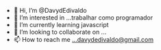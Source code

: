 - 👋 Hi, I’m @DavydEdivaldo
- 👀 I’m interested in ...trabalhar como programador
- 🌱 I’m currently learning javascript
- 💞️ I’m looking to collaborate on ...
- 📫 How to reach me ...davydedivaldo@gmail.com

<!---
DavydEdivaldo/DavydEdivaldo is a ✨ special ✨ repository because its `README.md` (this file) appears on your GitHub profile.
You can click the Preview link to take a look at your changes.
--->
